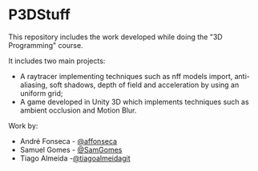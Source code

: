 # P3DStuff

This repository includes the work developed while doing the "3D Programming" course.

It includes two main projects:
  - A raytracer implementing techniques such as nff models import, anti-aliasing, soft shadows, depth of field and acceleration by using an uniform grid;
  - A game developed in Unity 3D which implements techniques such as ambient occlusion and Motion Blur.

Work by:
  - André Fonseca - [@affonseca](https://github.com/affonseca)
  - Samuel Gomes - [@SamGomes](https://github.com/SamGomes)
  - Tiago Almeida -[@tiagoalmeidagit](https://github.com/tiagoalmeidagit)
